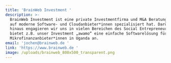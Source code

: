 ```yaml
---
title: 'BrainWeb Investment '
description: >-
  BrainWeb Investment ist eine private Investmentfirma und M&A Beratung die sich
  auf moderne Software- und Cloudanbieter*innen spezialisiert hat. Darüber
  hinaus engagieren wir uns in vielen Bereichen des Social Entrepreneurship, so
  bietet z.B. unser Investment „awamo“ eine einfache Softwarelösung für
  Mikrofinanzanbieter*innen in Uganda an.
email: 'jochen@brainweb.de '
link: 'https://www.brainweb.de '
image: /uploads/brainweb_800x500_transparent.png
---
```


